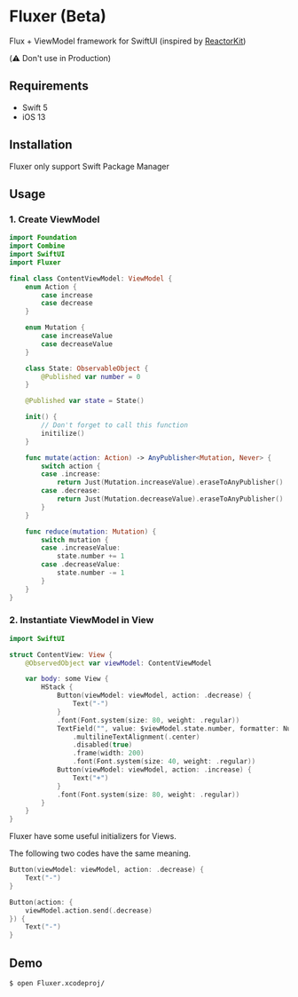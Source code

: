 # Fluxer (Beta)
Flux + ViewModel framework for SwiftUI
(inspired by [ReactorKit](https://github.com/ReactorKit/ReactorKit))

(⚠️ Don't use in Production)

## Requirements
- Swift 5
- iOS 13

## Installation
Fluxer only support Swift Package Manager

## Usage

### 1. Create ViewModel
```swift
import Foundation
import Combine
import SwiftUI
import Fluxer

final class ContentViewModel: ViewModel {
    enum Action {
        case increase
        case decrease
    }

    enum Mutation {
        case increaseValue
        case decreaseValue
    }

    class State: ObservableObject {
        @Published var number = 0
    }

    @Published var state = State()

    init() {
        // Don't forget to call this function
        initilize()
    }

    func mutate(action: Action) -> AnyPublisher<Mutation, Never> {
        switch action {
        case .increase:
            return Just(Mutation.increaseValue).eraseToAnyPublisher()
        case .decrease:
            return Just(Mutation.decreaseValue).eraseToAnyPublisher()
        }
    }

    func reduce(mutation: Mutation) {
        switch mutation {
        case .increaseValue:
            state.number += 1
        case .decreaseValue:
            state.number -= 1
        }
    }
}
```


### 2. Instantiate ViewModel in View
```swift
import SwiftUI

struct ContentView: View {
    @ObservedObject var viewModel: ContentViewModel

    var body: some View {
        HStack {
            Button(viewModel: viewModel, action: .decrease) {
                Text("-")
            }
            .font(Font.system(size: 80, weight: .regular))
            TextField("", value: $viewModel.state.number, formatter: NumberFormatter())
                .multilineTextAlignment(.center)
                .disabled(true)
                .frame(width: 200)
                .font(Font.system(size: 40, weight: .regular))
            Button(viewModel: viewModel, action: .increase) {
                Text("+")
            }
            .font(Font.system(size: 80, weight: .regular))
        }
    }
}
```

Fluxer have some useful initializers for Views.

The following two codes have the same meaning.
```swift
Button(viewModel: viewModel, action: .decrease) {
    Text("-")
}
```

```swift
Button(action: {
    viewModel.action.send(.decrease)
}) {
    Text("-")
}
```

## Demo
```
$ open Fluxer.xcodeproj/
```

